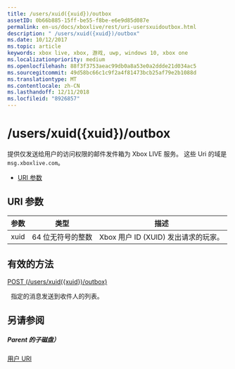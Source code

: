 ```yaml
---
title: /users/xuid({xuid})/outbox
assetID: 0b66b885-15ff-be55-f8be-e6e9d85d087e
permalink: en-us/docs/xboxlive/rest/uri-usersxuidoutbox.html
description: " /users/xuid({xuid})/outbox"
ms.date: 10/12/2017
ms.topic: article
keywords: xbox live, xbox, 游戏, uwp, windows 10, xbox one
ms.localizationpriority: medium
ms.openlocfilehash: 88f3f3753aeac99db0a8a53e0a2ddde21d034ac5
ms.sourcegitcommit: 49d58bc66c1c9f2a4f81473bcb25af79e2b1088d
ms.translationtype: MT
ms.contentlocale: zh-CN
ms.lasthandoff: 12/11/2018
ms.locfileid: "8926857"
---
```

# <a name="usersxuidxuidoutbox"></a>/users/xuid({xuid})/outbox
提供仅发送给用户的访问权限的邮件发件箱为 Xbox LIVE 服务。 这些 Uri 的域是`msg.xboxlive.com`。
 
  * [URI 参数](#ID4EV)
 
<a id="ID4EV"></a>

 
## <a name="uri-parameters"></a>URI 参数 
 
| 参数| 类型| 描述| 
| --- | --- | --- | 
| xuid | 64 位无符号的整数 | Xbox 用户 ID (XUID) 发出请求的玩家。 | 
  
<a id="ID4EXB"></a>

 
## <a name="valid-methods"></a>有效的方法 

[POST (/users/xuid({xuid})/outbox)](uri-usersxuidoutboxpost.md)

&nbsp;&nbsp;指定的消息发送到收件人的列表。 
 
<a id="ID4EFC"></a>

 
## <a name="see-also"></a>另请参阅
 
<a id="ID4EHC"></a>

 
##### <a name="parent"></a>Parent 的子磁盘）  

[用户 URI](atoc-reference-users.md)

   